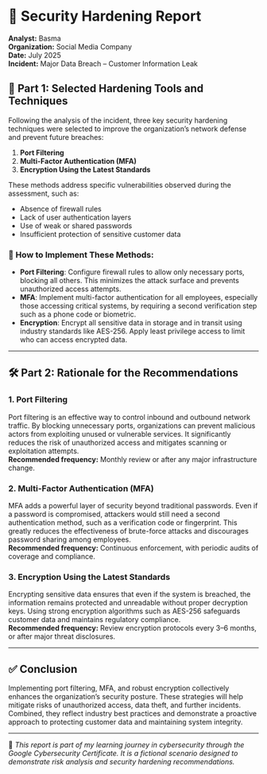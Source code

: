 # 🔐 Security Hardening Report  
**Analyst:** Basma  
**Organization:** Social Media Company  
**Date:** July 2025  
**Incident:** Major Data Breach – Customer Information Leak  

## 🧩 Part 1: Selected Hardening Tools and Techniques

Following the analysis of the incident, three key security hardening techniques were selected to improve the organization’s network defense and prevent future breaches:

1. **Port Filtering**  
2. **Multi-Factor Authentication (MFA)**  
3. **Encryption Using the Latest Standards**

These methods address specific vulnerabilities observed during the assessment, such as:
- Absence of firewall rules
- Lack of user authentication layers
- Use of weak or shared passwords
- Insufficient protection of sensitive customer data

### 🔧 How to Implement These Methods:

- **Port Filtering**: Configure firewall rules to allow only necessary ports, blocking all others. This minimizes the attack surface and prevents unauthorized access attempts.  
- **MFA**: Implement multi-factor authentication for all employees, especially those accessing critical systems, by requiring a second verification step such as a phone code or biometric.  
- **Encryption**: Encrypt all sensitive data in storage and in transit using industry standards like AES-256. Apply least privilege access to limit who can access encrypted data.

---

## 🛠️ Part 2: Rationale for the Recommendations

### 1. **Port Filtering**
Port filtering is an effective way to control inbound and outbound network traffic. By blocking unnecessary ports, organizations can prevent malicious actors from exploiting unused or vulnerable services. It significantly reduces the risk of unauthorized access and mitigates scanning or exploitation attempts.  
**Recommended frequency:** Monthly review or after any major infrastructure change.

### 2. **Multi-Factor Authentication (MFA)**
MFA adds a powerful layer of security beyond traditional passwords. Even if a password is compromised, attackers would still need a second authentication method, such as a verification code or fingerprint. This greatly reduces the effectiveness of brute-force attacks and discourages password sharing among employees.  
**Recommended frequency:** Continuous enforcement, with periodic audits of coverage and compliance.

### 3. **Encryption Using the Latest Standards**
Encrypting sensitive data ensures that even if the system is breached, the information remains protected and unreadable without proper decryption keys. Using strong encryption algorithms such as AES-256 safeguards customer data and maintains regulatory compliance.  
**Recommended frequency:** Review encryption protocols every 3–6 months, or after major threat disclosures.

---

## ✅ Conclusion

Implementing port filtering, MFA, and robust encryption collectively enhances the organization’s security posture. These strategies will help mitigate risks of unauthorized access, data theft, and further incidents. Combined, they reflect industry best practices and demonstrate a proactive approach to protecting customer data and maintaining system integrity.

---

📝 _This report is part of my learning journey in cybersecurity through the Google Cybersecurity Certificate. It is a fictional scenario designed to demonstrate risk analysis and security hardening recommendations._  
